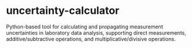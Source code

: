 # uncertainty-calculator
Python-based tool for calculating and propagating measurement uncertainties in laboratory data analysis, supporting direct measurements, additive/subtractive operations, and multiplicative/divisive operations.
